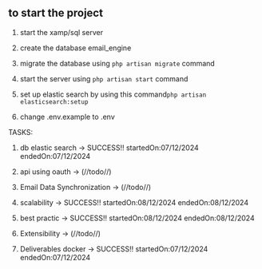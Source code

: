 ## to start the project
 1. start the xamp/sql server
 2. create the database email_engine
 3. migrate the database using 
 <code>php artisan migrate</code> command

 4. start the server using <code>php artisan start</code> command
 5. set up elastic search by using this command<code>php artisan elasticsearch:setup</code>
 6. change .env.example to .env


 TASKS:
 1. db elastic search -> SUCCESS!! startedOn:07/12/2024 endedOn:07/12/2024

 2. api using oauth -> (//todo//)

 3. Email Data Synchronization -> (//todo//)
 4. scalability -> SUCCESS!! startedOn:08/12/2024 endedOn:08/12/2024
 5. best practic -> SUCCESS!! startedOn:08/12/2024 endedOn:08/12/2024
 6. Extensibility -> (//todo//)
 7. Deliverables docker -> SUCCESS!! startedOn:07/12/2024 endedOn:07/12/2024